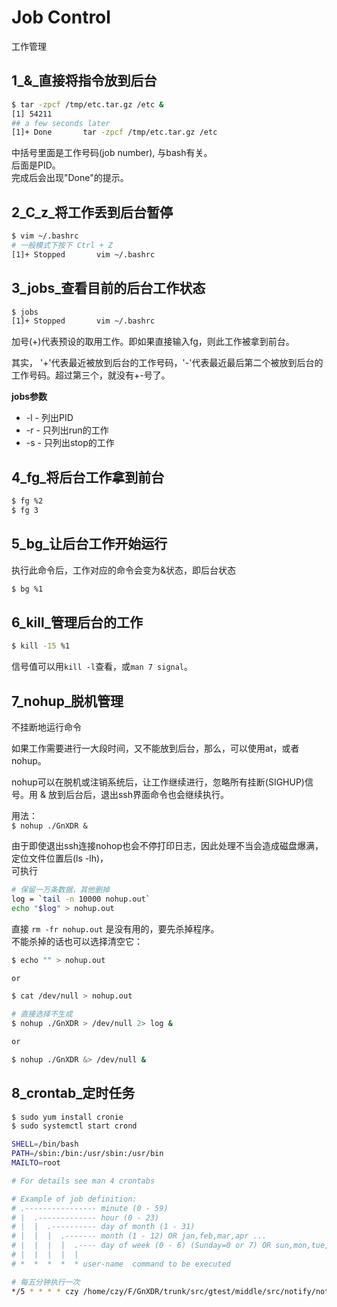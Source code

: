# Job Control 

工作管理

## 1_&_直接将指令放到后台

```bash
$ tar -zpcf /tmp/etc.tar.gz /etc &
[1] 54211
## a few seconds later
[1]+ Done       tar -zpcf /tmp/etc.tar.gz /etc
```
中括号里面是工作号码(job number), 与bash有关。  
后面是PID。  
完成后会出现"Done"的提示。

## 2_C_z_将工作丢到后台暂停

```bash
$ vim ~/.bashrc
# 一般模式下按下 Ctrl + Z
[1]+ Stopped       vim ~/.bashrc
```

## 3_jobs_查看目前的后台工作状态

```bash
$ jobs
[1]+ Stopped       vim ~/.bashrc
```
加号(+)代表预设的取用工作。即如果直接输入fg，则此工作被拿到前台。

其实， '+'代表最近被放到后台的工作号码，'-'代表最近最后第二个被放到后台的工作号码。超过第三个，就没有+-号了。

**jobs参数**
+ -l - 列出PID
+ -r - 只列出run的工作
+ -s - 只列出stop的工作

## 4_fg_将后台工作拿到前台

```bash
$ fg %2
$ fg 3
```

## 5_bg_让后台工作开始运行

执行此命令后，工作对应的命令会变为&状态，即后台状态
```bash
$ bg %1
```

## 6_kill_管理后台的工作

```bash
$ kill -15 %1
```
信号值可以用`kill -l`查看，或`man 7 signal`。

## 7_nohup_脱机管理

不挂断地运行命令  

如果工作需要进行一大段时间，又不能放到后台，那么，可以使用at，或者nohup。

nohup可以在脱机或注销系统后，让工作继续进行，忽略所有挂断(SIGHUP)信号。用 & 放到后台后，退出ssh界面命令也会继续执行。

用法：  
`$ nohup ./GnXDR &`  

由于即使退出ssh连接nohop也会不停打印日志，因此处理不当会造成磁盘爆满，定位文件位置后(ls -lh)，  
可执行

```bash
# 保留一万条数据，其他删掉
log = `tail -n 10000 nohup.out`
echo "$log" > nohup.out
```

直接 `rm -fr nohup.out` 是没有用的，要先杀掉程序。  
不能杀掉的话也可以选择清空它：  
```bash
$ echo "" > nohup.out

or

$ cat /dev/null > nohup.out
```

```bash
# 直接选择不生成
$ nohup ./GnXDR > /dev/null 2> log &

or

$ nohup ./GnXDR &> /dev/null &

```


## 8_crontab_定时任务

```bash
$ sudo yum install cronie
$ sudo systemctl start crond
```

```bash
SHELL=/bin/bash
PATH=/sbin:/bin:/usr/sbin:/usr/bin
MAILTO=root

# For details see man 4 crontabs

# Example of job definition:
# .---------------- minute (0 - 59)
# |  .------------- hour (0 - 23)
# |  |  .---------- day of month (1 - 31)
# |  |  |  .------- month (1 - 12) OR jan,feb,mar,apr ...
# |  |  |  |  .---- day of week (0 - 6) (Sunday=0 or 7) OR sun,mon,tue,wed,thu,fri,sat
# |  |  |  |  |
# *  *  *  *  * user-name  command to be executed

# 每五分钟执行一次
*/5 * * * * czy /home/czy/F/GnXDR/trunk/src/gtest/middle/src/notify/notify_new.sh > /home/czy/tmp/fg.log
```


